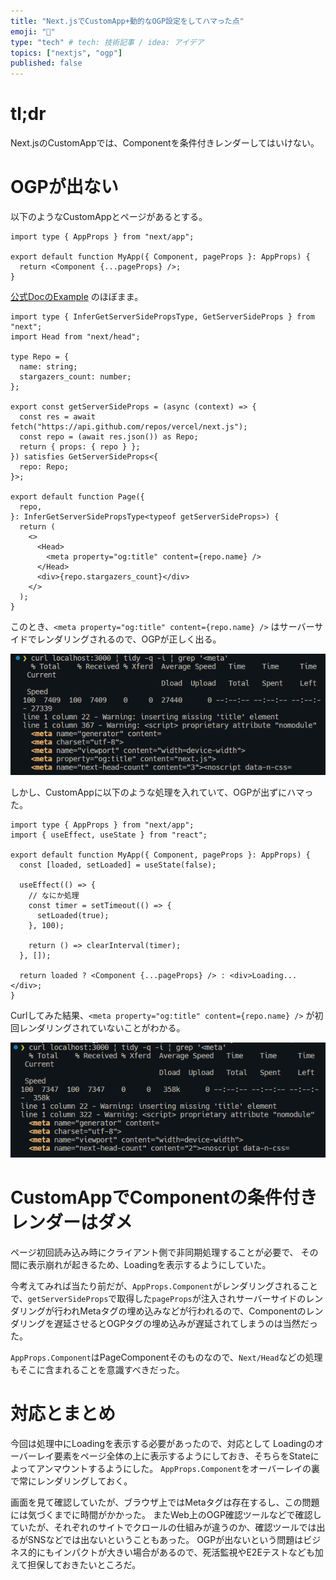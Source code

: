 ```yaml
---
title: "Next.jsでCustomApp+動的なOGP設定をしてハマった点"
emoji: "🐷"
type: "tech" # tech: 技術記事 / idea: アイデア
topics: ["nextjs", "ogp"]
published: false
---
```


# tl;dr

Next.jsのCustomAppでは、Componentを条件付きレンダーしてはいけない。

# OGPが出ない

以下のようなCustomAppとページがあるとする。

```tsx:pages/_app.tsx
import type { AppProps } from "next/app";

export default function MyApp({ Component, pageProps }: AppProps) {
  return <Component {...pageProps} />;
}
```

[公式DocのExample](https://nextjs.org/docs/pages/building-your-application/data-fetching/get-server-side-props) のほぼまま。

```tsx:pages/index.tsx
import type { InferGetServerSidePropsType, GetServerSideProps } from "next";
import Head from "next/head";

type Repo = {
  name: string;
  stargazers_count: number;
};

export const getServerSideProps = (async (context) => {
  const res = await fetch("https://api.github.com/repos/vercel/next.js");
  const repo = (await res.json()) as Repo;
  return { props: { repo } };
}) satisfies GetServerSideProps<{
  repo: Repo;
}>;

export default function Page({
  repo,
}: InferGetServerSidePropsType<typeof getServerSideProps>) {
  return (
    <>
      <Head>
        <meta property="og:title" content={repo.name} />
      </Head>
      <div>{repo.stargazers_count}</div>
    </>
  );
}
```

このとき、`<meta property="og:title" content={repo.name} />` はサーバーサイドでレンダリングされるので、OGPが正しく出る。

![image1](/images/next-dynamic-ogp-tag-01.png)

しかし、CustomAppに以下のような処理を入れていて、OGPが出ずにハマった。

```tsx:pages/_app.tsx
import type { AppProps } from "next/app";
import { useEffect, useState } from "react";

export default function MyApp({ Component, pageProps }: AppProps) {
  const [loaded, setLoaded] = useState(false);

  useEffect(() => {
    // なにか処理
    const timer = setTimeout(() => {
      setLoaded(true);
    }, 100);

    return () => clearInterval(timer);
  }, []);

  return loaded ? <Component {...pageProps} /> : <div>Loading...</div>;
}
```

Curlしてみた結果、`<meta property="og:title" content={repo.name} />` が初回レンダリングされていないことがわかる。

![image2](/images/next-dynamic-ogp-tag-02.png)

# CustomAppでComponentの条件付きレンダーはダメ

ページ初回読み込み時にクライアント側で非同期処理することが必要で、
その間に表示崩れが起きるため、Loadingを表示するようにしていた。

今考えてみれば当たり前だが、`AppProps.Component`がレンダリングされることで、`getServerSideProps`で取得した`pageProps`が注入されサーバーサイドのレンダリングが行われMetaタグの埋め込みなどが行われるので、Componentのレンダリングを遅延させるとOGPタグの埋め込みが遅延されてしまうのは当然だった。


`AppProps.Component`はPageComponentそのものなので、`Next/Head`などの処理もそこに含まれることを意識すべきだった。

# 対応とまとめ

今回は処理中にLoadingを表示する必要があったので、対応として Loadingのオーバーレイ要素をページ全体の上に表示するようにしておき、そちらをStateによってアンマウントするようにした。
`AppProps.Component`をオーバーレイの裏で常にレンダリングしておく。

画面を見て確認していたが、ブラウザ上ではMetaタグは存在するし、この問題には気づくまでに時間がかかった。
またWeb上のOGP確認ツールなどで確認していたが、それぞれのサイトでクロールの仕組みが違うのか、確認ツールでは出るがSNSなどでは出ないということもあった。
OGPが出ないという問題はビジネス的にもインパクトが大きい場合があるので、死活監視やE2Eテストなども加えて担保しておきたいところだ。
